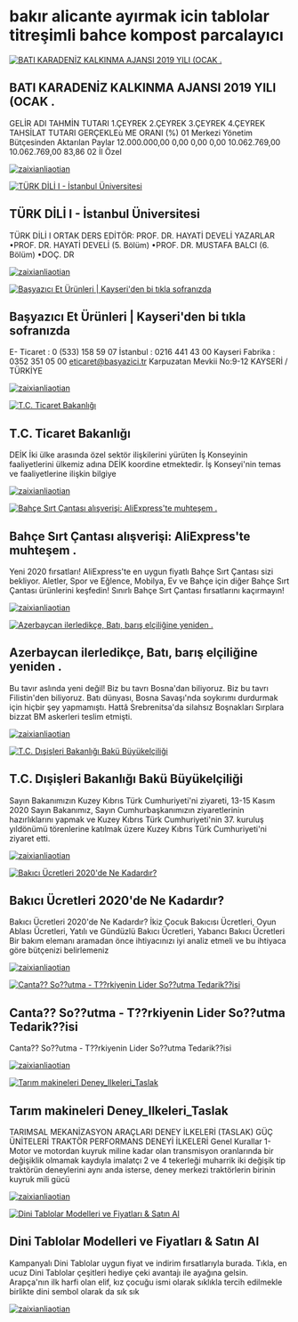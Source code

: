 # bakır alicante ayırmak icin tablolar titreşimli bahce kompost parcalayıcı
<a href="https://mnn.zoosnet.net/LR/Chatpre.aspx?id=MNN94995150&p=https://topgrinding.com/" target="_blank">![BATI KARADENİZ KALKINMA AJANSI 2019 YILI (OCAK .](https://github.com/technlg/images/blob/main/59.jpg)</a>
## BATI KARADENİZ KALKINMA AJANSI 2019 YILI (OCAK .
GELİR ADI TAHMİN TUTARI 1.ÇEYREK 2.ÇEYREK 3.ÇEYREK 4.ÇEYREK TAHSİLAT TUTARI GERÇEKLEù ME ORANI (%) 01 Merkezi Yönetim Bütçesinden Aktarılan Paylar 12.000.000,00 0,00 0,00 0,00 10.062.769,00 10.062.769,00 83,86 02 İl Özel
<a href="https://mnn.zoosnet.net/LR/Chatpre.aspx?id=MNN94995150&p=https://topgrinding.com/" target="_blank"><img src="https://github.com/technlg/images/raw/main/chat11.jpg" alt="zaixianliaotian"/></a><a href="//whatsapp.shibangsoft.com/WhatsApp.php" ><img src="https://github.com/technlg/images/raw/main/chat11.png" alt=""></a>
<a href="https://mnn.zoosnet.net/LR/Chatpre.aspx?id=MNN94995150&p=https://topgrinding.com/" target="_blank">![TÜRK DİLİ I - İstanbul Üniversitesi](https://github.com/technlg/images/blob/main/39.jpg)</a>
## TÜRK DİLİ I - İstanbul Üniversitesi
TÜRK DİLİ I ORTAK DERS EDİTÖR: PROF. DR. HAYATİ DEVELİ YAZARLAR •PROF. DR. HAYATİ DEVELİ (5. Bölüm) •PROF. DR. MUSTAFA BALCI (6. Bölüm) •DOÇ. DR 
<a href="https://mnn.zoosnet.net/LR/Chatpre.aspx?id=MNN94995150&p=https://topgrinding.com/" target="_blank"><img src="https://github.com/technlg/images/raw/main/chat11.jpg" alt="zaixianliaotian"/></a><a href="//whatsapp.shibangsoft.com/WhatsApp.php" ><img src="https://github.com/technlg/images/raw/main/chat11.png" alt=""></a>
<a href="https://mnn.zoosnet.net/LR/Chatpre.aspx?id=MNN94995150&p=https://topgrinding.com/" target="_blank">![Başyazıcı Et Ürünleri | Kayseri'den bi tıkla sofranızda](https://github.com/technlg/images/blob/main/23.jpg)</a>
## Başyazıcı Et Ürünleri | Kayseri'den bi tıkla sofranızda
E- Ticaret : 0 (533) 158 59 07 İstanbul : 0216 441 43 00 Kayseri Fabrika : 0352 351 05 00 eticaret@basyazici.tr Karpuzatan Mevkii No:9-12 KAYSERİ / TÜRKİYE
<a href="https://mnn.zoosnet.net/LR/Chatpre.aspx?id=MNN94995150&p=https://topgrinding.com/" target="_blank"><img src="https://github.com/technlg/images/raw/main/chat11.jpg" alt="zaixianliaotian"/></a><a href="//whatsapp.shibangsoft.com/WhatsApp.php" ><img src="https://github.com/technlg/images/raw/main/chat11.png" alt=""></a>
<a href="https://mnn.zoosnet.net/LR/Chatpre.aspx?id=MNN94995150&p=https://topgrinding.com/" target="_blank">![T.C. Ticaret Bakanlığı](https://github.com/technlg/images/blob/main/33.jpg)</a>
## T.C. Ticaret Bakanlığı
DEİK İki ülke arasında özel sektör ilişkilerini yürüten İş Konseyinin faaliyetlerini ülkemiz adına DEİK koordine etmektedir. İş Konseyi'nin temas ve faaliyetlerine ilişkin bilgiye
<a href="https://mnn.zoosnet.net/LR/Chatpre.aspx?id=MNN94995150&p=https://topgrinding.com/" target="_blank"><img src="https://github.com/technlg/images/raw/main/chat11.jpg" alt="zaixianliaotian"/></a><a href="//whatsapp.shibangsoft.com/WhatsApp.php" ><img src="https://github.com/technlg/images/raw/main/chat11.png" alt=""></a>
<a href="https://mnn.zoosnet.net/LR/Chatpre.aspx?id=MNN94995150&p=https://topgrinding.com/" target="_blank">![Bahçe Sırt Çantası alışverişi: AliExpress'te muhteşem .](https://github.com/technlg/images/blob/main/37.jpg)</a>
## Bahçe Sırt Çantası alışverişi: AliExpress'te muhteşem .
Yeni 2020 fırsatları! AliExpress'te en uygun fiyatlı Bahçe Sırt Çantası sizi bekliyor. Aletler, Spor ve Eğlence, Mobilya, Ev ve Bahçe için diğer Bahçe Sırt Çantası ürünlerini keşfedin! Sınırlı Bahçe Sırt Çantası fırsatlarını kaçırmayın!
<a href="https://mnn.zoosnet.net/LR/Chatpre.aspx?id=MNN94995150&p=https://topgrinding.com/" target="_blank"><img src="https://github.com/technlg/images/raw/main/chat11.jpg" alt="zaixianliaotian"/></a><a href="//whatsapp.shibangsoft.com/WhatsApp.php" ><img src="https://github.com/technlg/images/raw/main/chat11.png" alt=""></a>
<a href="https://mnn.zoosnet.net/LR/Chatpre.aspx?id=MNN94995150&p=https://topgrinding.com/" target="_blank">![Azerbaycan ilerledikçe, Batı, barış elçiliğine yeniden .](https://github.com/technlg/images/blob/main/61.jpg)</a>
## Azerbaycan ilerledikçe, Batı, barış elçiliğine yeniden .
Bu tavır aslında yeni değil! Biz bu tavrı Bosna'dan biliyoruz. Biz bu tavrı Filistin'den biliyoruz. Batı dünyası, Bosna Savaşı'nda soykırımı durdurmak için hiçbir şey yapmamıştı. Hattâ Srebrenitsa'da silahsız Boşnakları Sırplara bizzat BM askerleri teslim etmişti.
<a href="https://mnn.zoosnet.net/LR/Chatpre.aspx?id=MNN94995150&p=https://topgrinding.com/" target="_blank"><img src="https://github.com/technlg/images/raw/main/chat11.jpg" alt="zaixianliaotian"/></a><a href="//whatsapp.shibangsoft.com/WhatsApp.php" ><img src="https://github.com/technlg/images/raw/main/chat11.png" alt=""></a>
<a href="https://mnn.zoosnet.net/LR/Chatpre.aspx?id=MNN94995150&p=https://topgrinding.com/" target="_blank">![T.C. Dışişleri Bakanlığı Bakü Büyükelçiliği](https://github.com/technlg/images/blob/main/31.jpg)</a>
## T.C. Dışişleri Bakanlığı Bakü Büyükelçiliği
Sayın Bakanımızın Kuzey Kıbrıs Türk Cumhuriyeti'ni ziyareti, 13-15 Kasım 2020 Sayın Bakanımız, Sayın Cumhurbaşkanımızın ziyaretlerinin hazırlıklarını yapmak ve Kuzey Kıbrıs Türk Cumhuriyeti'nin 37. kuruluş yıldönümü törenlerine katılmak üzere Kuzey Kıbrıs Türk Cumhuriyeti'ni ziyaret etti.
<a href="https://mnn.zoosnet.net/LR/Chatpre.aspx?id=MNN94995150&p=https://topgrinding.com/" target="_blank"><img src="https://github.com/technlg/images/raw/main/chat11.jpg" alt="zaixianliaotian"/></a><a href="//whatsapp.shibangsoft.com/WhatsApp.php" ><img src="https://github.com/technlg/images/raw/main/chat11.png" alt=""></a>
<a href="https://mnn.zoosnet.net/LR/Chatpre.aspx?id=MNN94995150&p=https://topgrinding.com/" target="_blank">![Bakıcı Ücretleri 2020'de Ne Kadardır?](https://github.com/technlg/images/blob/main/59.jpg)</a>
## Bakıcı Ücretleri 2020'de Ne Kadardır?
Bakıcı Ücretleri 2020'de Ne Kadardır? İkiz Çocuk Bakıcısı Ücretleri, Oyun Ablası Ücretleri, Yatılı ve Gündüzlü Bakıcı Ücretleri, Yabancı Bakıcı Ücretleri Bir bakım elemanı aramadan önce ihtiyacınızı iyi analiz etmeli ve bu ihtiyaca göre bütçenizi belirlemeniz 
<a href="https://mnn.zoosnet.net/LR/Chatpre.aspx?id=MNN94995150&p=https://topgrinding.com/" target="_blank"><img src="https://github.com/technlg/images/raw/main/chat11.jpg" alt="zaixianliaotian"/></a><a href="//whatsapp.shibangsoft.com/WhatsApp.php" ><img src="https://github.com/technlg/images/raw/main/chat11.png" alt=""></a>
<a href="https://mnn.zoosnet.net/LR/Chatpre.aspx?id=MNN94995150&p=https://topgrinding.com/" target="_blank">![Canta?? So??utma - T??rkiyenin Lider So??utma Tedarik??isi](https://github.com/technlg/images/blob/main/42.jpg)</a>
## Canta?? So??utma - T??rkiyenin Lider So??utma Tedarik??isi
Canta?? So??utma - T??rkiyenin Lider So??utma Tedarik??isi
<a href="https://mnn.zoosnet.net/LR/Chatpre.aspx?id=MNN94995150&p=https://topgrinding.com/" target="_blank"><img src="https://github.com/technlg/images/raw/main/chat11.jpg" alt="zaixianliaotian"/></a><a href="//whatsapp.shibangsoft.com/WhatsApp.php" ><img src="https://github.com/technlg/images/raw/main/chat11.png" alt=""></a>
<a href="https://mnn.zoosnet.net/LR/Chatpre.aspx?id=MNN94995150&p=https://topgrinding.com/" target="_blank">![Tarım makineleri Deney_Ilkeleri_Taslak](https://github.com/technlg/images/blob/main/59.jpg)</a>
## Tarım makineleri Deney_Ilkeleri_Taslak
TARIMSAL MEKANİZASYON ARAÇLARI DENEY İLKELERİ (TASLAK) GÜÇ ÜNİTELERİ TRAKTÖR PERFORMANS DENEYİ İLKELERİ Genel Kurallar 1- Motor ve motordan kuyruk miline kadar olan transmisyon oranlarında bir değişiklik olmamak kaydıyla imalatçı 2 ve 4 tekerleği muharrik iki değişik tip traktörün deneylerini aynı anda isterse, deney merkezi traktörlerin birinin kuyruk mili gücü 
<a href="https://mnn.zoosnet.net/LR/Chatpre.aspx?id=MNN94995150&p=https://topgrinding.com/" target="_blank"><img src="https://github.com/technlg/images/raw/main/chat11.jpg" alt="zaixianliaotian"/></a><a href="//whatsapp.shibangsoft.com/WhatsApp.php" ><img src="https://github.com/technlg/images/raw/main/chat11.png" alt=""></a>
<a href="https://mnn.zoosnet.net/LR/Chatpre.aspx?id=MNN94995150&p=https://topgrinding.com/" target="_blank">![Dini Tablolar Modelleri ve Fiyatları & Satın Al](https://github.com/technlg/images/blob/main/25.jpg)</a>
## Dini Tablolar Modelleri ve Fiyatları & Satın Al
Kampanyalı Dini Tablolar uygun fiyat ve indirim fırsatlarıyla burada. Tıkla, en ucuz Dini Tablolar çeşitleri hediye çeki avantajı ile ayağına gelsin. Arapça'nın ilk harfi olan elif, kız çocuğu ismi olarak sıklıkla tercih edilmekle birlikte dini sembol olarak da sık sık 
<a href="https://mnn.zoosnet.net/LR/Chatpre.aspx?id=MNN94995150&p=https://topgrinding.com/" target="_blank"><img src="https://github.com/technlg/images/raw/main/chat11.jpg" alt="zaixianliaotian"/></a><a href="//whatsapp.shibangsoft.com/WhatsApp.php" ><img src="https://github.com/technlg/images/raw/main/chat11.png" alt=""></a>
